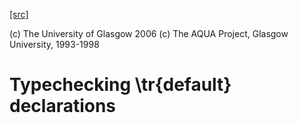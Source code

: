 [[src]](https://github.com/ghc/ghc/tree/master/compiler/typecheck/TcDefaults.hs)

(c) The University of Glasgow 2006
(c) The AQUA Project, Glasgow University, 1993-1998

# Typechecking \tr{default} declarations
